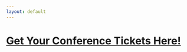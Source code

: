 ```yaml
---
layout: default
---
```

# [Get Your Conference Tickets Here!](https://events.eventzilla.net/e/bsides-rochester-2023--conference-2138602907)

